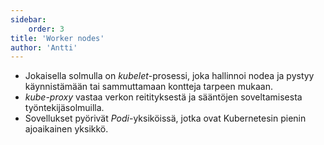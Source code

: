 ```yaml
---
sidebar:
    order: 3
title: 'Worker nodes'
author: 'Antti'
---
```


  - Jokaisella solmulla on *kubelet*-prosessi, joka hallinnoi nodea ja pystyy käynnistämään tai sammuttamaan kontteja tarpeen mukaan.  
  - *kube-proxy* vastaa verkon reitityksestä ja sääntöjen soveltamisesta työntekijäsolmuilla.  
  - Sovellukset pyörivät *Podi*-yksiköissä, jotka ovat Kubernetesin pienin ajoaikainen yksikkö.